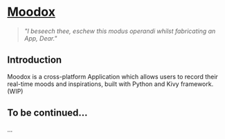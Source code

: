 # [Moodox](https://github.com/RabbltMan/moodox)
> *"I beseech thee, eschew this modus operandi whilst fabricating an App, Dear."*

## Introduction
Moodox is a cross-platform Application which allows users to record their real-time moods and inspirations, built with Python and Kivy framework. (WIP)

## To be continued...
...


